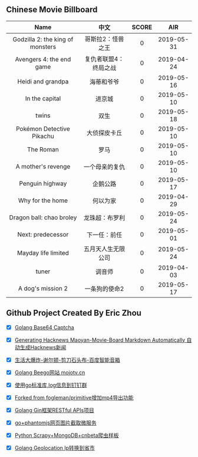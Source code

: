 ## Chinese Movie Billboard
|   Name          | 中文           | SCORE   |  AIR|
|:-------------:|:-------------:| :-----:|:-----:|
|Godzilla 2: the king of monsters | 哥斯拉2：怪兽之王 |0| 2019-05-31|
|Avengers 4: the end game | 复仇者联盟4：终局之战 |0| 2019-04-24|
|Heidi and grandpa | 海蒂和爷爷 |0| 2019-05-16|
|In the capital | 进京城 |0| 2019-05-10|
|twins | 双生 |0| 2019-05-18|
|Pokémon Detective Pikachu | 大侦探皮卡丘 |0| 2019-05-10|
|The Roman | 罗马 |0| 2019-05-10|
|A mother&#39;s revenge | 一个母亲的复仇 |0| 2019-05-10|
|Penguin highway | 企鹅公路 |0| 2019-05-17|
|Why for the home | 何以为家 |0| 2019-04-29|
|Dragon ball: chao broley | 龙珠超：布罗利 |0| 2019-05-24|
|Next: predecessor | 下一任：前任 |0| 2019-05-01|
|Mayday life limited | 五月天人生无限公司 |0| 2019-05-24|
|tuner | 调音师 |0| 2019-04-03|
|A dog&#39;s mission 2 | 一条狗的使命2 |0| 2019-05-17|


## Github Project Created By Eric Zhou

- [x] [Golang Base64 Captcha](https://github.com/mojocn/base64Captcha)
- [x] [Generating Hacknews Maoyan-Movie-Board Markdown Automatically 自动生成Hacknews新闻](https://github.com/dejavuzhou/md-genie)
- [x] [生活大爆炸-谢尔顿-剪刀石头布-百度智能音箱](https://github.com/mojocn/dueros-bang-game)
- [x] [Golang Beego网站 mojotv.cn](https://github.com/mojocn/www.mojotv.cn)
- [x] [使用go标准库,log信息到钉钉群](https://github.com/mojocn/dooger)
- [x] [Forked from fogleman/primitive增加mp4导出功能](https://github.com/mojocn/primitive)
- [x] [Golang Gin框架RESTful APIs项目](https://github.com/JJJJJJJerk/ezier-golang-web-api-framework)
- [x] [go+phantomjs网页图片截取微服务](https://github.com/mojocn/screen_shot)
- [x] [Python Scrapy+MongoDB+cnbeta爬虫样板](https://github.com/mojocn/scrapy_mongodb_boilerplate_cnbeta)
- [x] [Golang Geolocation Ip转换到省市](https://github.com/mojocn/ip2location)





